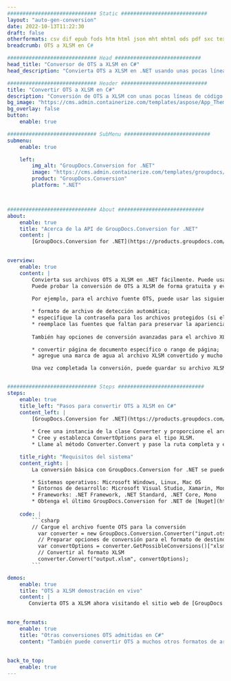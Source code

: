 ```yaml
---
############################# Static ############################
layout: "auto-gen-conversion"
date: 2022-10-13T11:22:30
draft: false
otherformats: csv dif epub fods htm html json mht mhtml ods pdf sxc tex tsv xlam xls xlsb xlsm xlsx xlt xltm xltx xml xps
breadcrumb: OTS a XLSM en C#

############################# Head ############################
head_title: "Conversor de OTS a XLSM en C#"
head_description: "Convierta OTS a XLSM en .NET usando unas pocas líneas de código. Utilice la API de conversión de documentos de GroupDocs para convertir más de 160 formatos de archivo."

############################# Header ############################
title: "Convertir OTS a XLSM en C#"
description: "Conversión de OTS a XLSM con unas pocas líneas de código .NET"
bg_image: "https://cms.admin.containerize.com/templates/aspose/App_Themes/V3/images/bg/header1.png"
bg_overlay: false
button:
    enable: true

############################# SubMenu ############################
submenu:
    enable: true

    left:
        img_alt: "GroupDocs.Conversion for .NET"
        image: "https://cms.admin.containerize.com/templates/groupdocs/images/product-logos/90x90-noborder/groupdocs-conversion-net.png"
        product: "GroupDocs.Conversion"
        platform: ".NET"



############################# About ############################
about:
    enable: true
    title: "Acerca de la API de GroupDocs.Conversion for .NET"
    content: |
        [GroupDocs.Conversion for .NET](https://products.groupdocs.com/conversion/net/) se puede usar para convertir Microsoft Word, Excel, PowerPoint, PDF, Visio y otros formatos. GroupDocs.Conversion es una API independiente que es adecuada para sistemas internos y de back-end donde se requiere un alto rendimiento. No depende de ningún software como Microsoft u Open Office.
    

overview:
    enable: true
    content: |
        Convierta sus archivos OTS a XLSM en .NET fácilmente. Puede usar solo un par de líneas de código C# en cualquier plataforma de su elección, como Windows, Linux, macOS.
        Puede probar la conversión de OTS a XLSM de forma gratuita y evaluar la calidad de los resultados de la conversión. Junto con los escenarios de conversión de archivos simples, puede probar opciones más avanzadas para cargar el archivo de origen OTS y para guardar el resultado de salida XLSM. 
        
        Por ejemplo, para el archivo fuente OTS, puede usar las siguientes opciones de carga:

        * formato de archivo de detección automática;
        * especifique la contraseña para los archivos protegidos (si el formato de archivo lo admite);
        * reemplace las fuentes que faltan para preservar la apariencia del documento.
        
        También hay opciones de conversión avanzadas para el archivo XLSM:

        * convertir página de documento específico o rango de página;
        * agregue una marca de agua al archivo XLSM convertido y mucho más.

        Una vez completada la conversión, puede guardar su archivo XLSM en la ruta del archivo local o en cualquier almacenamiento de terceros como FTP, Amazon S3, Google Drive, Dropbox, etc. Tenga en cuenta que para convertir OTS a XLSM no es necesario instalar ningún software adicional, como MS Office, Open Office, Adobe Acrobat Reader, etc.


############################# Steps ############################
steps:
    enable: true
    title_left: "Pasos para convertir OTS a XLSM en C#"
    content_left: |
        [GroupDocs.Conversion for .NET](https://products.groupdocs.com/conversion/net/) facilita a los desarrolladores convertir un archivo OTS a XLSM con unas pocas líneas de código.
        
        * Cree una instancia de la clase Converter y proporcione el archivo OTS con la ruta completa
        * Cree y establezca ConvertOptions para el tipo XLSM.
        * Llame al método Converter.Convert y pase la ruta completa y el formato (XLSM) como parámetro

    title_right: "Requisitos del sistema"
    content_right: |
        La conversión básica con GroupDocs.Conversion for .NET se puede realizar en unos pocos pasos simples. Nuestras API son compatibles con todas las principales plataformas y sistemas operativos. Antes de ejecutar el código a continuación, asegúrese de tener instalados los siguientes requisitos previos en su sistema.

        * Sistemas operativos: Microsoft Windows, Linux, Mac OS
        * Entornos de desarrollo: Microsoft Visual Studio, Xamarin, MonoDevelop
        * Frameworks: .NET Framework, .NET Standard, .NET Core, Mono
        * Obtenga el último GroupDocs.Conversion for .NET de [Nuget](https://www.nuget.org/packages/groupdocs.conversion)
         
    code: |
        ```csharp    
        // Cargue el archivo fuente OTS para la conversión
          var converter = new GroupDocs.Conversion.Converter("input.ots");
          // Preparar opciones de conversión para el formato de destino XLSM
          var convertOptions = converter.GetPossibleConversions()["xlsm"].ConvertOptions;
          // Convertir al formato XLSM
          converter.Convert("output.xlsm", convertOptions);
        ```

demos:
    enable: true
    title: "OTS a XLSM demostración en vivo"
    content: |
       Convierta OTS a XLSM ahora visitando el sitio web de [GroupDocs.Conversion App](https://products.groupdocs.app/conversion/family). La demostración en línea tiene las siguientes ventajas
          

more_formats:
    enable: true
    title: "Otras conversiones OTS admitidas en C#"
    content: "También puede convertir OTS a muchos otros formatos de archivo. Consulte la lista a continuación."
       
       
back_to_top:
    enable: true
---
```

